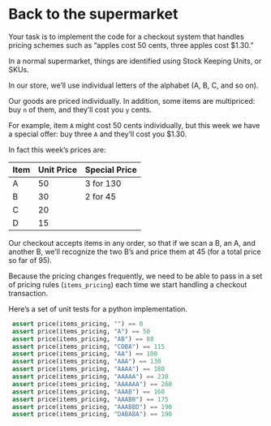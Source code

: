 # Back to the supermarket

Your task is to implement the code for a checkout system that handles pricing schemes such as “apples cost 50 cents, three apples cost $1.30.”

In a normal supermarket, things are identified using Stock Keeping Units, or SKUs. 

In our store, we’ll use individual letters of the alphabet (A, B, C, and so on). 

Our goods are priced individually. In addition, some items are multipriced: buy `n` of them, and they’ll cost you `y` cents. 

For example, item `A` might cost 50 cents individually, but this week we have a special offer: buy three `A` and they’ll cost you $1.30. 

In fact this week’s prices are:

| Item | Unit Price | Special Price |
| ---- | ---------- | ------------- |
| A    | 50         | 3 for 130     |
| B    | 30         | 2 for 45      |
| C    | 20         |               |
| D    | 15         |               |



Our checkout accepts items in any order, so that if we scan a B, an A, and another B, we’ll recognize the two B’s and price them at 45 (for a total price so far of 95).  

Because the pricing changes frequently, we need to be able to pass in a set of pricing rules (`items_pricing`) each time we start handling a checkout transaction.

Here’s a set of unit tests for a python implementation.

```python
 assert price(items_pricing, "") == 0
 assert price(items_pricing, "A") == 50
 assert price(items_pricing, "AB") == 80
 assert price(items_pricing, "CDBA") == 115
 assert price(items_pricing, "AA") == 100
 assert price(items_pricing, "AAA") == 130
 assert price(items_pricing, "AAAA") == 180
 assert price(items_pricing, "AAAAA") == 230
 assert price(items_pricing, "AAAAAA") == 260
 assert price(items_pricing, "AAAB") == 160
 assert price(items_pricing, "AAABB") == 175
 assert price(items_pricing, "AAABBD") == 190
 assert price(items_pricing, "DABABA") == 190
```
